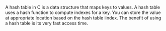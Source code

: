 A hash table in C is a data structure that maps keys to values. A hash table uses a hash function to compute indexes for a key. You can store the value at appropriate location based on the hash table iindex. The benefit of using a hash table is its very fast access time.
